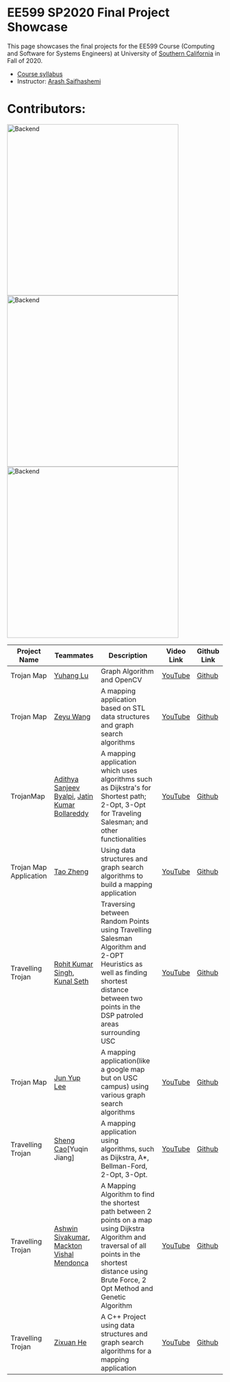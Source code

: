 # EE599 SP2020 Final Project Showcase

This page showcases the final projects for the EE599 Course (Computing and Software for Systems Engineers) at University of [Southern California](http://usc.edu/) in Fall of 2020.

- [Course syllabus](https://raw.githubusercontent.com/ourarash/EE599_FALL2020_Final_Project/master/syllabus.pdf)
- Instructor: [Arash Saifhashemi](https://www.linkedin.com/in/ourarash/) 

# Contributors:

 <img alt="Backend" src="https://raw.githubusercontent.com/ourarash/EE599_FALL2020_Final_Project/master/1.png" width="400">  
 <img alt="Backend" src="https://raw.githubusercontent.com/ourarash/EE599_FALL2020_Final_Project/master/2.png" width="400"> 
 <img alt="Backend" src="https://raw.githubusercontent.com/ourarash/EE599_FALL2020_Final_Project/master/3.png" width="400"> 




|Project Name| Teammates | Description |Video Link|Github Link|
| --- | --- | --- | --- | --- |
| Trojan Map | [Yuhang Lu](https://www.linkedin.com/in/yuhang-lu-546173146/)| Graph Algorithm and OpenCV | [YouTube](https://www.youtube.com/watch?v=R0Jmjdw3FY0&feature=youtu.be)|[Github](https://github.com/ee599-20203/final-project-Dorian1Lu) |
| Trojan Map | [Zeyu Wang](https://www.linkedin.com/in/zwang0431/) | A mapping application based on STL data structures and graph search algorithms | [YouTube](https://www.youtube.com/watch?v=GPYh7bg2anE)|[Github](https://github.com/wzy0766/USC-EE599-Computing-Principles) |
|TrojanMap | [Adithya Sanjeev Byalpi](https://www.linkedin.com/in/adithyasanjeev/), [Jatin Kumar Bollareddy](https://www.linkedin.com/in/jatin-kumar-bollareddy-b7aa98131/) |A mapping application which uses algorithms such as Dijkstra's for Shortest path; 2-Opt, 3-Opt for Traveling Salesman; and other functionalities| [YouTube](https://www.youtube.com/watch?v=pd_5pxdFZfA)|[Github](https://github.com/ee599-20203/EE599-Final-Project-Git-Gud.git) |
|Trojan Map Application |  [Tao Zheng](https://www.linkedin.com/in/tao-zheng-19950221/) | Using data structures and graph search algorithms to build a mapping application | [YouTube](https://www.youtube.com/watch?v=9djaSBBj1jg&t=22s)|[Github](https://github.com/ee599-20203/final-project-Eric-Zheng29) |
|Travelling Trojan | [Rohit Kumar Singh](https://www.linkedin.com/in/rohit-usc21/), [Kunal Seth](https://www.linkedin.com/in/kunalsheth03/) |Traversing between Random Points using Travelling Salesman Algorithm and 2-OPT Heuristics as well as finding shortest distance between two points in the DSP patroled areas surrounding USC | [YouTube]()|[Github]() |
| Trojan Map | [Jun Yup Lee](https://www.linkedin.com/in/jun-yup-joseph-lee-a01947110/) | A mapping application(like a google map but on USC campus) using various graph search algorithms| [YouTube](https://youtu.be/Q9ClNyB6_oQ)|[Github](https://github.com/ee599-20203/final-project-jylee2943) |
| Travelling Trojan | [Sheng Cao](https://www.linkedin.com/in/shengcao/)[Yuqin Jiang]| A mapping application using algorithms, such as Dijkstra, A*, Bellman-Ford, 2-Opt, 3-Opt. | [YouTube](https://www.youtube.com/watch?v=ArKvNNDOKZA&feature=youtu.be) |[Github](https://github.com/ee599-20203/final-project-usagiw) |
| Travelling Trojan | [Ashwin Sivakumar](https://www.linkedin.com/in/ashshiv/), [Mackton Vishal Mendonca](https://www.linkedin.com/in/macktonvmendonca/) | A Mapping Algorithm to find the shortest path between 2 points on a map using Dijkstra Algorithm and traversal of all points in the shortest distance using Brute Force, 2 Opt Method and Genetic Algorithm | [YouTube](https://www.youtube.com/watch?v=wE0_itr_yCs&feature=youtu.be)| [Github](https://github.com/mackton216/TrojanMap) |
| Travelling Trojan | [Zixuan He](https://www.linkedin.com/in/zixuanhe/) | A C++ Project using data structures and graph search algorithms for a mapping application | [YouTube](https://www.youtube.com/watch?v=UXgpe60uPGo)| [Github](https://github.com/ee599-20203/final-project-Alanford10)

